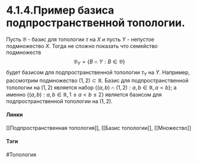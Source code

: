 # 4.1.4.Пример базиса подпространственной топологии.
Пусть $\mathfrak{B}$ - базис для топологии $\tau$ на $X$ и пусть $Y$ - непустое подмножество $X$. Тогда не сложно показать что семейство подмножеств 
$$\mathfrak{B}_{Y}=\{B\cap Y:B\in\mathfrak{B}\}$$ будет базисом для подпространственной топологии $\tau_{Y}$ на $Y$.
Например, рассмотрим подмножество $(1,2)\subset \mathbb{R}$. Базис для подпространственной топологии на $(1,2)$ является набор $\{(a,b)\cap(1,2):a,b\in\mathbb{R},a<b\}$; а именно $\{(a,b):a,b\in\mathbb{R},1\leq a<b\leq2\}$ является базисом для подпространственной топологии на $(1,2)$.

#### Линки
[[Подпространственная топология]],
[[Базис топологии]],
[[Множество]]
#### Тэги 
 #Топология